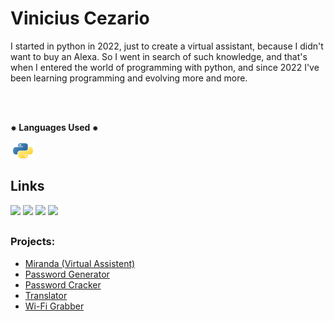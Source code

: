 # Vinicius Cezario

I started in python in 2022, just to create a virtual assistant, because I didn't want to buy an Alexa. So I went in search of such knowledge, and that's when I entered the world of programming with python, and since 2022 I've been learning programming and evolving more and more.

<br>
<div style="display: inline_block"><br>
  <p><strong>⁕ Languages Used ⁕</strong></p>
  <img align="center" alt="Rafa-Python" height="30" width="40" src="https://raw.githubusercontent.com/devicons/devicon/master/icons/python/python-original.svg">
</div>


<h2>Links</h2>

<div align="left"> 
  <a href="https://www.youtube.com/@typcals" target="_blank"><img src="https://img.shields.io/badge/YouTube-FF0000?style=for-the-badge&logo=youtube&logoColor=white" target="_blank"></a>
  <a href="https://www.instagram.com/typcal_solution" target="_blank"><img src="https://img.shields.io/badge/-Instagram-%23E4405F?style=for-the-badge&logo=instagram&logoColor=white" target="_blank"></a>
  <a href = "mailto:viniciusamcezario@gmail.com"><img src="https://img.shields.io/badge/-Gmail-%23333?style=for-the-badge&logo=gmail&logoColor=white" target="_blank"></a>
  <a href="https://www.linkedin.com/in/vinicius-cezario-9b3013260" target="_blank"><img src="https://img.shields.io/badge/-LinkedIn-%230077B5?style=for-the-badge&logo=linkedin&logoColor=white" target="_blank"></a> 
</div>

## 

### Projects:
* <a href="https://github.com/vinicezariodev/miranda">Miranda (Virtual Assistent)</a>
* <a href="https://github.com/vinicezariodev/gerador-de-senhas-fortes">Password Generator</a>
* <a href="https://github.com/vinicezariodev/quebrador-de-Senha">Password Cracker</a>
* <a href="https://github.com/vinicezariodev/translator">Translator</a>
* <a href="https://github.com/vinicezariodev/wi-fi-grabber">Wi-Fi Grabber</a>







